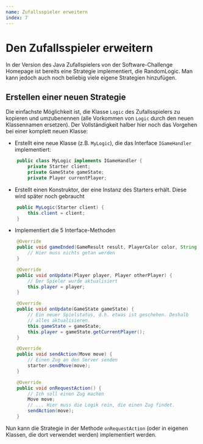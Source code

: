 ```yaml
---
name: Zufallsspieler erweitern
index: 7
---
```


# Den Zufallsspieler erweitern

In der Version des Java Zufallspielers von der Software-Challenge
Homepage ist bereits eine Strategie implementiert, die RandomLogic. Man
kann jedoch auch noch beliebig viele eigene Strategien hinzufügen.

## Erstellen einer neuen Strategie

Die einfachste Möglichkeit ist, die Klasse `Logic` des Zufallsspielers zu
kopieren und umzubenennen (alle Vorkommen von `Logic` durch den neuen
Klassennamen ersetzen). Der Vollständigkeit halber hier noch das
Vorgehen bei einer komplett neuen Klasse:

-   Erstellt eine neue Klasse (z.B. `MyLogic`), die das Interface
    `IGameHandler` implementiert:


```java
    public class MyLogic implements IGameHandler {
        private Starter client;
        private GameState gameState;
        private Player currentPlayer;
```
-   Erstellt einen Konstruktor, der eine Instanz des Starters erhält.
    Diese wird später noch gebraucht


```java
    public MyLogic(Starter client) {
        this.client = client;
    }
```
-   Implementiert die 5 Interface-Methoden


```java
    @Override
    public void gameEnded(GameResult result, PlayerColor color, String errorMessage) {
        // Hier muss nichts getan werden
    }

    @Override
    public void onUpdate(Player player, Player otherPlayer) {
        // Der Spieler wurde aktualisiert
        this.player = player;
    }

    @Override
    public void onUpdate(GameState gameState) {
        // Ein neuer Spielstatus, d.h. etwas ist geschehen. Deshalb
        // alles aktualisieren.
        this.gameState = gameState;
        this.player = gameState.getCurrentPlayer();
    }

    @Override
    public void sendAction(Move move) {
        // Einen Zug an den Server senden
        starter.sendMove(move);
    }

    @Override
    public void onRequestAction() {
        // Ich soll einen Zug machen
        Move move;
        // ... Hier muss die Logik rein, die einen Zug findet.
        sendAction(move);
    }
```
Nun kann die Strategie in der Methode `onRequestAction` (oder in eigenen
Klassen, die dort verwendet werden) implementiert werden.
